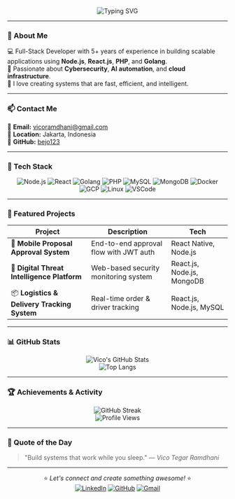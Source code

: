 <!-- Banner -->
<div align="center">
  <img src="https://readme-typing-svg.herokuapp.com?font=Fira+Code&weight=600&size=26&pause=1000&color=00C4FF&center=true&vCenter=true&width=700&lines=Hi%2C+I'm+Vico+Tegar+Ramdhani+👋;Full-Stack+Developer+%7C+Mobile+%26+Web+Engineer;Cybersecurity+%7C+AI+%7C+Automation+Enthusiast" alt="Typing SVG" />
</div>

---

### 🧠 About Me  
💻 Full-Stack Developer with 5+ years of experience in building scalable applications using **Node.js**, **React.js**, **PHP**, and **Golang**.  
🚀 Passionate about **Cybersecurity**, **AI automation**, and **cloud infrastructure**.  
🎯 I love creating systems that are fast, efficient, and intelligent.

---

### 📫 Contact Me  
📧 **Email:** [vicoramdhani@gmail.com](mailto:vicoramdhani@gmail.com)  
📍 **Location:** Jakarta, Indonesia  
🐙 **GitHub:** [bejo123](https://github.com/bejo123)

---

### 🧰 Tech Stack  

<div align="center">
  
![Node.js](https://img.shields.io/badge/-Node.js-333333?style=flat&logo=node.js)
![React](https://img.shields.io/badge/-React-333333?style=flat&logo=react)
![Golang](https://img.shields.io/badge/-Golang-333333?style=flat&logo=go)
![PHP](https://img.shields.io/badge/-PHP-333333?style=flat&logo=php)
![MySQL](https://img.shields.io/badge/-MySQL-333333?style=flat&logo=mysql)
![MongoDB](https://img.shields.io/badge/-MongoDB-333333?style=flat&logo=mongodb)
![Docker](https://img.shields.io/badge/-Docker-333333?style=flat&logo=docker)
![GCP](https://img.shields.io/badge/-Google%20Cloud-333333?style=flat&logo=googlecloud)
![Linux](https://img.shields.io/badge/-Linux-333333?style=flat&logo=linux)
![VSCode](https://img.shields.io/badge/-VS%20Code-333333?style=flat&logo=visualstudiocode)

</div>

---

### 📂 Featured Projects

| Project | Description | Tech |
|----------|--------------|------|
| 🚀 **Mobile Proposal Approval System** | End-to-end approval flow with JWT auth | React Native, Node.js |
| 🧠 **Digital Threat Intelligence Platform** | Web-based security monitoring system | React.js, Node.js, MongoDB |
| 📦 **Logistics & Delivery Tracking System** | Real-time order & driver tracking | React.js, Node.js, MySQL |

---

### 📊 GitHub Stats

<div align="center">

![Vico's GitHub Stats](https://github-readme-stats.vercel.app/api?username=bejo123&show_icons=true&theme=radical&hide_border=true)  
![Top Langs](https://github-readme-stats.vercel.app/api/top-langs/?username=bejo123&layout=compact&theme=radical&hide_border=true)

</div>

---

### 🏆 Achievements & Activity

<div align="center">
  
![GitHub Streak](https://streak-stats.demolab.com?user=bejo123&theme=radical&hide_border=true)  
![Profile Views](https://komarev.com/ghpvc/?username=bejo123&label=Profile+Views&color=0e75b6&style=flat)

</div>

---

### 💬 Quote of the Day
> "Build systems that work while you sleep." — *Vico Tegar Ramdhani*

---

<div align="center">
  
⭐️ *Let's connect and create something awesome!* ⭐️  
[![LinkedIn](https://img.shields.io/badge/LinkedIn-blue?style=for-the-badge&logo=linkedin)](https://linkedin.com/in/vicoramdhani)
[![GitHub](https://img.shields.io/badge/GitHub-black?style=for-the-badge&logo=github)](https://github.com/bejo123)
[![Gmail](https://img.shields.io/badge/Gmail-D14836?style=for-the-badge&logo=gmail&logoColor=white)](mailto:vicoramdhani@gmail.com)

</div>
